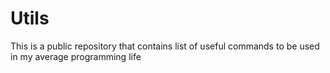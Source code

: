 # Utils
This is a public repository that contains list of useful commands to be used in my average programming life
